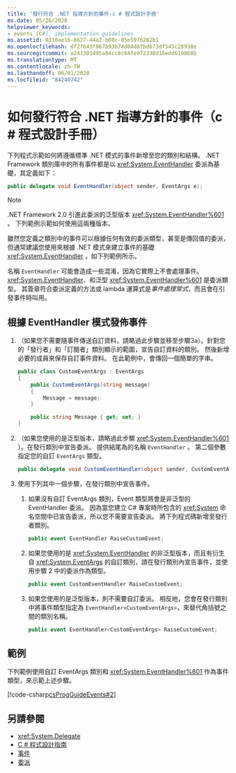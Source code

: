 ```yaml
---
title: '發行符合 .NET 指導方針的事件-c # 程式設計手冊'
ms.date: 05/26/2020
helpviewer_keywords:
- events [C#], implementation guidelines
ms.assetid: 9310ae16-8627-44a2-b08c-05e5976202b1
ms.openlocfilehash: df2f643f867b93b74d04d8fbd673df545c28938e
ms.sourcegitcommit: a241301495a84cc8c64fe972330d16edd619868b
ms.translationtype: MT
ms.contentlocale: zh-TW
ms.lasthandoff: 06/01/2020
ms.locfileid: "84240742"
---
```

# <a name="how-to-publish-events-that-conform-to-net-guidelines-c-programming-guide"></a>如何發行符合 .NET 指導方針的事件（c # 程式設計手冊）

下列程式示範如何將遵循標準 .NET 模式的事件新增至您的類別和結構。 .NET Framework 類別庫中的所有事件都是以 <xref:System.EventHandler> 委派為基礎，其定義如下：

```csharp
public delegate void EventHandler(object sender, EventArgs e);
```

> [!NOTE]
> .NET Framework 2.0 引進此委派的泛型版本 <xref:System.EventHandler%601> 。 下列範例示範如何使用這兩種版本。

雖然您定義之類別中的事件可以根據任何有效的委派類型，甚至是傳回值的委派，但通常建議您使用來根據 .NET 模式來建立事件的基礎 <xref:System.EventHandler> ，如下列範例所示。

名稱 `EventHandler` 可能會造成一些混淆，因為它實際上不會處理事件。 <xref:System.EventHandler>、和泛型 <xref:System.EventHandler%601> 是委派類型。 其簽章符合委派定義的方法或 lambda 運算式是*事件處理常式*，而且會在引發事件時叫用。

## <a name="publish-events-based-on-the-eventhandler-pattern"></a>根據 EventHandler 模式發佈事件

1. （如果您不需要隨事件傳送自訂資料，請略過此步驟並移至步驟3a）。針對您的「發行者」和「訂閱者」類別顯示的範圍，宣告自訂資料的類別。 然後新增必要的成員來保存自訂事件資料。 在此範例中，會傳回一個簡單的字串。

    ```csharp
    public class CustomEventArgs : EventArgs
    {
        public CustomEventArgs(string message)
        {
            Message = message;
        }

        public string Message { get; set; }
    }
    ```

2. （如果您使用的是泛型版本，請略過此步驟 <xref:System.EventHandler%601> ）。在發行類別中宣告委派。 提供結尾為的名稱 `EventHandler` 。 第二個參數指定您的自訂 `EventArgs` 類型。

    ```csharp
    public delegate void CustomEventHandler(object sender, CustomEventArgs args);
    ```

3. 使用下列其中一個步驟，在發行類別中宣告事件。

    1. 如果沒有自訂 EventArgs 類別，Event 類型將會是非泛型的 EventHandler 委派。 因為當您建立 C# 專案時所包含的 <xref:System> 命名空間中已宣告委派，所以您不需要宣告委派。 將下列程式碼新增至發行者類別。

        ```csharp
        public event EventHandler RaiseCustomEvent;
        ```

    2. 如果您使用的是 <xref:System.EventHandler> 的非泛型版本，而且有衍生自 <xref:System.EventArgs> 的自訂類別，請在發行類別內宣告事件，並使用步驟 2 中的委派作為類型。

        ```csharp
        public event CustomEventHandler RaiseCustomEvent;
        ```

    3. 如果您使用的是泛型版本，則不需要自訂委派。 相反地，您會在發行類別中將事件類型指定為 `EventHandler<CustomEventArgs>`，來替代角括號之間的類別名稱。

        ```csharp
        public event EventHandler<CustomEventArgs> RaiseCustomEvent;
        ```

## <a name="example"></a>範例

下列範例使用自訂 EventArgs 類別和 <xref:System.EventHandler%601> 作為事件類型，來示範上述步驟。

[!code-csharp[csProgGuideEvents#2](~/samples/snippets/csharp/VS_Snippets_VBCSharp/csProgGuideEvents/CS/Events.cs#2)]

## <a name="see-also"></a>另請參閱

- <xref:System.Delegate>
- [C # 程式設計指南](../index.md)
- [事件](index.md)
- [委派](../delegates/index.md)
